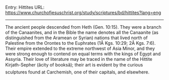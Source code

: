 Entry: Hittites
URL: https://www.churchofjesuschrist.org/study/scriptures/bd/hittites?lang=eng

---

The ancient people descended from Heth (Gen. 10:15). They were a branch of the Canaanites, and in the Bible the name denotes all the Canaanite (as distinguished from the Aramean or Syrian) nations that lived north of Palestine from the Orontes to the Euphrates (1Â Kgs. 10:29; 2Â Kgs. 7:6). Their empire extended to the extreme northwest of Asia Minor, and they were strong enough to contend on equal terms with the kings of Egypt and Assyria. Their love of literature may be traced in the name of the Hittite Kirjath-Sepher (âcity of booksâ); their art is evident by the curious sculptures found at Carchemish, one of their capitals, and elsewhere.
